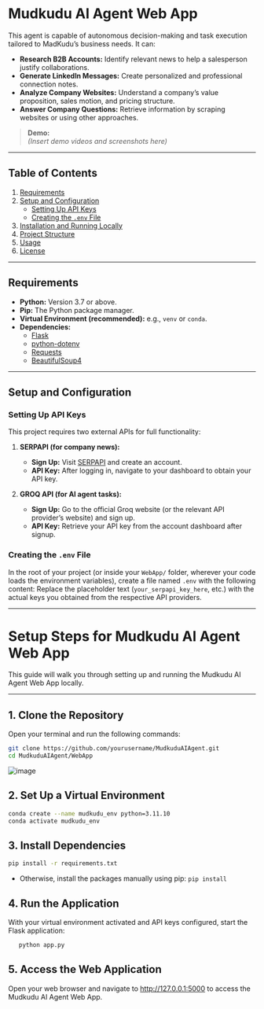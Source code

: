 # Mudkudu AI Agent Web App

This agent is capable of autonomous decision-making and task execution tailored to MadKudu’s business needs. It can:

- **Research B2B Accounts:** Identify relevant news to help a salesperson justify collaborations.
- **Generate LinkedIn Messages:** Create personalized and professional connection notes.
- **Analyze Company Websites:** Understand a company’s value proposition, sales motion, and pricing structure.
- **Answer Company Questions:** Retrieve information by scraping websites or using other approaches.

> **Demo:**  
> *(Insert demo videos and screenshots here)*

---

## Table of Contents

1. [Requirements](#requirements)
2. [Setup and Configuration](#setup-and-configuration)
   - [Setting Up API Keys](#setting-up-api-keys)
   - [Creating the `.env` File](#creating-the-env-file)
3. [Installation and Running Locally](#installation-and-running-locally)
4. [Project Structure](#project-structure)
5. [Usage](#usage)
6. [License](#license)

---

## Requirements

- **Python:** Version 3.7 or above.
- **Pip:** The Python package manager.
- **Virtual Environment (recommended):** e.g., `venv` or `conda`.
- **Dependencies:**
  - [Flask](https://flask.palletsprojects.com/)
  - [python-dotenv](https://pypi.org/project/python-dotenv/)
  - [Requests](https://pypi.org/project/requests/)
  - [BeautifulSoup4](https://pypi.org/project/beautifulsoup4/)

---

## Setup and Configuration

### Setting Up API Keys

This project requires two external APIs for full functionality:

1. **SERPAPI (for company news):**
   - **Sign Up:** Visit [SERPAPI](https://serpapi.com/) and create an account.
   - **API Key:** After logging in, navigate to your dashboard to obtain your API key.

2. **GROQ API (for AI agent tasks):**
   - **Sign Up:** Go to the official Groq website (or the relevant API provider’s website) and sign up.
   - **API Key:** Retrieve your API key from the account dashboard after signup.

### Creating the `.env` File

In the root of your project (or inside your `WebApp/` folder, wherever your code loads the environment variables), create a file named `.env` with the following content:
Replace the placeholder text (`your_serpapi_key_here`, etc.) with the actual keys you obtained from the respective API providers.

---
# Setup Steps for Mudkudu AI Agent Web App

This guide will walk you through setting up and running the Mudkudu AI Agent Web App locally.

---

## 1. Clone the Repository

Open your terminal and run the following commands:

```bash
git clone https://github.com/yourusername/MudkuduAIAgent.git
cd MudkuduAIAgent/WebApp
```
![image](https://github.com/user-attachments/assets/21403bef-68a6-4ff9-8718-ce413a1143f0)

## 2. Set Up a Virtual Environment

```bash
conda create --name mudkudu_env python=3.11.10
conda activate mudkudu_env
```
## 3. Install Dependencies

```bash
pip install -r requirements.txt
```
* Otherwise, install the packages manually using pip:
`pip install `

## 4. Run the Application
With your virtual environment activated and API keys configured, start the Flask application:

```bash
   python app.py
```

## 5. Access the Web Application

Open your web browser and navigate to http://127.0.0.1:5000 to access the Mudkudu AI Agent Web App.


